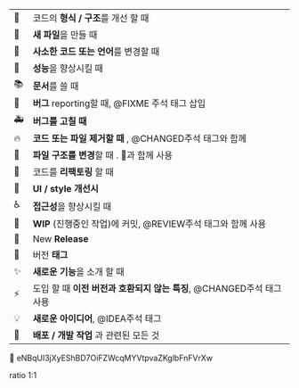 |   |   |
|---|---|
|🎨|코드의 **형식 / 구조**를 개선 할 때|
|📰|**새 파일**을 만들 때|
|📝|**사소한 코드 또는 언어**를 변경할 때|
|🐎|**성능**을 향상시킬 때|
|📚|**문서**를 쓸 때|
|🐛|**버그** reporting할 때, @FIXME 주석 태그 삽입|
|🚑|**버그를 고칠 때**|
|🔥|**코드 또는 파일 제거할 때** , @CHANGED주석 태그와 함께|
|🚜|**파일 구조를 변경**할 때 . 🎨과 함께 사용|
|🔨|코드를 **리팩토링** 할 때|
|💄|**UI / style 개선시**|
|♿️|**접근성**을 향상시킬 때|
|🚧|**WIP** (진행중인 작업)에 커밋, @REVIEW주석 태그와 함께 사용|
|💎|New **Release**|
|🔖|버전 **태그**|
|✨|**새로운 기능**을 소개 할 때|
|⚡️|도입 할 때 **이전 버전과 호환되지 않는 특징**, @CHANGED주석 태그 사용|
|💡|**새로운 아이디어**, @IDEA주석 태그|
|🚀|**배포 / 개발 작업** 과 관련된 모든 것|
🚚
eNBqUl3jXyEShBD7OiFZWcqMYVtpvaZKglbFnFVrXw

ratio 1:1